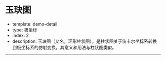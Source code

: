 # 玉玦图

- template: demo-detail
- type: 极坐标
- index: 2
- description: 玉玦图（又名，环形柱状图），是柱状图关于笛卡尔坐标系转换到极坐标系的仿射变换。其意义和用法与柱状图类似。

----

<script>
var data = [
  {question: '问题 1', percent: 0.21},
  {question: '问题 2', percent: 0.47},
  {question: '问题 3', percent: 0.49},
  {question: '问题 4', percent: 0.52},
  {question: '问题 5', percent: 0.53},
  {question: '问题 6', percent: 0.54},
  {question: '问题 7', percent: 0.60},
  {question: '问题 8', percent: 0.67}
];

var Frame = G2.Frame;
var frame = new Frame(data); // 加工数据
frame.addCol('odd',function(obj,index){
  return index % 2;
});

var chart = new G2.Chart({
  id: 'c1',
  width: 1000,
  height: 500
});
var defs = {
  'percent': {min: 0,max: 1},
  'odd': {type: 'cat'}
};
chart.source(frame,defs);
chart.tooltip({
  map: {
    value: 'percent',
    name: '占比',
    title: 'question'
  }
});
chart.legend(false);
chart.coord('polar',{inner: 0.1}).transpose();
chart.interval().position('question*percent')
  .color('odd',function(value){
    return ['rgb(224,74,116)', 'rgb(211,0,57)'][value];
  })
  .label('percent',{offset: -5});

frame.each(function(obj){
  chart.guide().text([obj.question,0],obj.question + ' ',{
    textAlign: 'right'
  });
});
chart.render();
</script>
